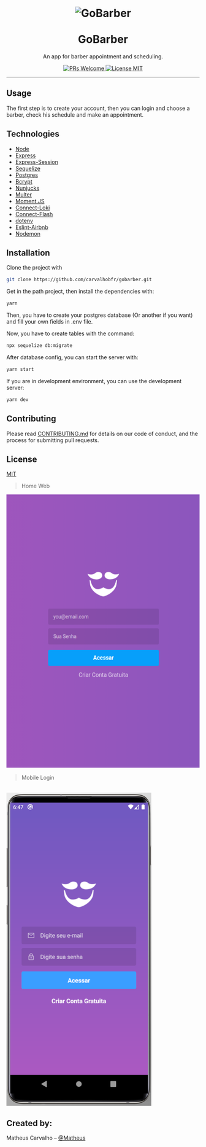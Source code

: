 <h1 align="center">
<br>
  <img src="src/assets/images/logo-interna.svg" alt="GoBarber" width="90">
<br>
<br>
GoBarber
</h1>

<p align="center">An app for barber appointment and scheduling.</p>

<p align="center">
  <a href="http://makeapullrequest.com">
    <img src="https://img.shields.io/badge/PRs-welcome-brightgreen.svg?style=flat-square" alt="PRs Welcome">
  </a>
  <a href="https://opensource.org/licenses/MIT">
    <img src="https://img.shields.io/badge/license-MIT-blue.svg?style=flat-square" alt="License MIT">
  </a>
</p>

<hr />

## Usage

The first step is to create your account, then you can login and choose a barber, check his schedule and make an appointment.

## Technologies

- [Node](https://nodejs.org/en/)
- [Express](https://expressjs.com/pt-br/)
- [Express-Session](https://www.npmjs.com/package/express-session/)
- [Sequelize](http://docs.sequelizejs.com/)
- [Postgres](https://www.postgresql.org/)
- [Bcrypt](https://www.npmjs.com/package/bcryptjs/)
- [Nunjucks](https://mozilla.github.io/nunjucks/)
- [Multer](https://github.com/expressjs/multer/)
- [Moment.JS](https://momentjs.com/)
- [Connect-Loki](https://www.npmjs.com/package/connect-loki/)
- [Connect-Flash](https://github.com/jaredhanson/connect-flash/)
- [dotenv](https://www.npmjs.com/package/dotenv)
- [Eslint-Airbnb](https://eslint.org/)
- [Nodemon](https://nodemon.io/)

## Installation

Clone the project with

```sh
git clone https://github.com/carvalhobfr/gobarber.git
```

Get in the path project, then install the dependencies with:

```sh
yarn
```

Then, you have to create your postgres database (Or another if you want) and fill your own fields in .env file.

Now, you have to create tables with the command:

```sh
npx sequelize db:migrate
```

After database config, you can start the server with:

```sh
yarn start
```

If you are in development environment, you can use the development server:

```sh
yarn dev
```


## Contributing

Please read [CONTRIBUTING.md](CONTRIBUTING.md) for details on our code of conduct, and the process for submitting pull requests.

## License

[MIT](https://choosealicense.com/licenses/mit/)




>Home Web

<img src="./FrontEnd/Imagens_App/home.png"></img>

>Mobile Login
</br>
<img src="./images/mobile/login.png"></img>


## Created by:

Matheus Carvalho – [@Matheus](https://www.linkedin.com/in/matheusrcarvalho/) 
